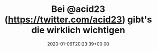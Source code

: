 ---
retweeted: false
source: <a href="https://about.twitter.com/products/tweetdeck" rel="nofollow">TweetDeck</a>
entities:
  hashtags: []
  symbols: []
  user_mentions:
  - name: "@acid@ohai.social"
    screen_name: acid23
    indices:
    - '4'
    - '11'
    id_str: '35535998'
    id: '35535998'
  urls:
  - url: https://t.co/flDGiBcm2Q
    expanded_url: https://twitter.com/acid23/status/1214280525021679616
    display_url: twitter.com/acid23/status/…
    indices:
    - '56'
    - '79'
display_text_range:
- '0'
- '79'
favorite_count: '2'
id_str: '1214281394211438593'
truncated: false
retweet_count: '0'
id: '1214281394211438593'
possibly_sensitive: false
created_at: Mon Jan 06 20:23:39 +0000 2020
favorited: false
full_text: 'Bei [@acid23](https://twitter.com/acid23) gibt''s die wirklich wichtigen
  Berlin-Tipps:'
lang: de
quote_url: https://twitter.com/acid23/status/1214280525021679616
tags:
- pesos/twitter
date: '2020-01-06T20:23:39+00:00'
src: https://twitter.com/bascht/status/1214281394211438593
original_url: https://twitter.com/bascht/status/1214281394211438593
type: twitter_tweet
text: 'Bei [@acid23](https://twitter.com/acid23) gibt''s die wirklich wichtigen Berlin-Tipps:'
title: 'Bei @acid23 (https://twitter.com/acid23) gibt''s die wirklich wichtigen '

---